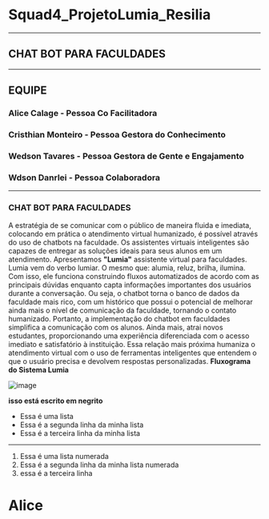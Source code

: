 # Squad4_ProjetoLumia_Resilia
---
## CHAT BOT PARA FACULDADES
---
## EQUIPE
### Alice Calage - Pessoa Co Facilitadora
### Cristhian Monteiro - Pessoa Gestora do Conhecimento
### Wedson Tavares - Pessoa Gestora de Gente e Engajamento
### Wdson Danrlei - Pessoa Colaboradora
---
### CHAT BOT PARA FACULDADES
A estratégia de se comunicar com o público de maneira fluida e imediata, colocando em prática o atendimento virtual humanizado, é possível através do uso de chatbots na faculdade. Os assistentes virtuais inteligentes são capazes de entregar as soluções ideais para seus alunos em um atendimento.
Apresentamos **"Lumia"** assistente virtual para faculdades.
Lumia vem do verbo lumiar. O mesmo que: alumia, reluz, brilha, ilumina.
Com isso, ele funciona construindo fluxos automatizados de acordo com as principais dúvidas enquanto capta informações importantes dos usuários durante a conversação.
Ou seja, o chatbot torna o banco de dados da faculdade mais rico, com um histórico que possui o potencial de melhorar ainda mais o nível de comunicação da faculdade, tornando o contato humanizado.
Portanto, a implementação do chatbot em faculdades simplifica a comunicação com os alunos.
Ainda mais, atrai novos estudantes, proporcionando uma experiência diferenciada com o acesso imediato e satisfatório à instituição.
Essa relação mais próxima humaniza o atendimento virtual com o uso de ferramentas inteligentes que entendem o que o usuário precisa e devolvem respostas personalizadas.
**Fluxograma do Sistema Lumia**

![image](https://user-images.githubusercontent.com/132007913/236064754-6533af74-aef4-4433-8d95-6719c0da15e9.png)



**isso está escrito em negrito**

- Essa é uma lista
- Essa é a segunda linha da minha lista
- Essa é a terceira linha da minha lista
---
1. Essa é uma lista numerada
2. Essa é a segunda linha da minha lista numerada
3. essa é a terceira linha
# Alice

